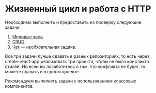 Жизненный цикл и работа с HTTP
===

Необходимо выполнить и предоставить на проверку следующие задачи:

1. [Мировые часы](watches).
1. [CRUD](crud).
1. [Чат](chat) — необязательная задача.

Все три задачи лучше сдавать в разных репозиториях, то есть через create-react-app реализовать три проекта, чтобы не было конфликта стилей. Но если вы позаботитесь о том, что конфликта не будет, то можете сдавать и в одном проекте.

Рекомендуем выполнять задачи с использованием классовых компонентов.
